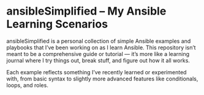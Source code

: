 # ansibleSimplified – My Ansible Learning Scenarios
ansibleSimplified is a personal collection of simple Ansible examples and playbooks that I’ve been working on as I learn Ansible. This repository isn’t meant to be a comprehensive guide or tutorial — it’s more like a learning journal where I try things out, break stuff, and figure out how it all works.

Each example reflects something I’ve recently learned or experimented with, from basic syntax to slightly more advanced features like conditionals, loops, and roles.
